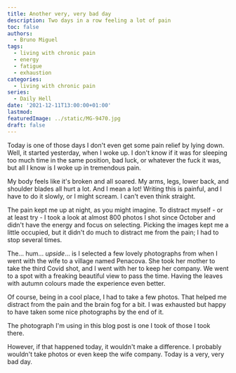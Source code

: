 ```yaml
---
title: Another very, very bad day
description: Two days in a row feeling a lot of pain
toc: false
authors:
  - Bruno Miguel
tags:
  - living with chronic pain
  - energy
  - fatigue
  - exhaustion
categories:
  - living with chronic pain
series:
  - Daily Hell
date: '2021-12-11T13:00:00+01:00'
lastmod:
featuredImage: ../static/MG-9470.jpg
draft: false
---
```


Today is one of those days I don't even get some pain relief by lying down. Well, it started yesterday, when I woke up. I don't know if it was for sleeping too much time in the same position, bad luck, or whatever the fuck it was, but all I know is I woke up in tremendous pain.

My body feels like it's broken and all soared. My arms, legs, lower back, and shoulder blades all hurt a lot. And I mean a lot! Writing this is painful, and I have to do it slowly, or I might scream. I can't even think straight.

The pain kept me up at night, as you might imagine. To distract myself - or at least try - I took a look at almost 800 photos I shot since October and didn't have the energy and focus on selecting. Picking the images kept me a little occupied, but it didn't do much to distract me from the pain; I had to stop several times.

The... hum... *upside*... is I selected a few lovely photographs from when I went with the wife to a village named Penacova. She took her mother to take the third Covid shot, and I went with her to keep her company. We went to a spot with a freaking beautiful view to pass the time. Having the leaves with autumn colours made the experience even better.

Of course, being in a cool place, I had to take a few photos. That helped me distract from the pain and the brain fog for a bit. I was exhausted but happy to have taken some nice photographs by the end of it.

The photograph I'm using in this blog post is one I took of those I took there.

However, if that happened today, it wouldn't make a difference. I probably wouldn't take photos or even keep the wife company. Today is a very, very bad day.
